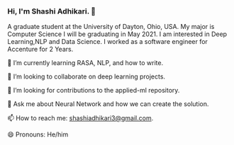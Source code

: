 ### Hi, I'm Shashi Adhikari. 👋

<!--
**ShashiAdhikari/ShashiAdhikari** is a ✨ _special_ ✨ repository because its `README.md` (this file) appears on your GitHub profile.-->
A graduate student at the University of Dayton, Ohio, USA. My major is Computer Science I will be graduating in May 2021. 
I am interested in Deep Learning,NLP and Data Science.
I worked as a software engineer for Accenture for 2 Years.


🌱 I’m currently learning RASA, NLP, and how to write.

👯 I’m looking to collaborate on deep learning projects.

🤔 I’m looking for contributions to the applied-ml repository.

💬 Ask me about Neural Network and how we can create the solution.

📫 How to reach me: shashiadhikari3@gmail.com.

😄 Pronouns: He/him

